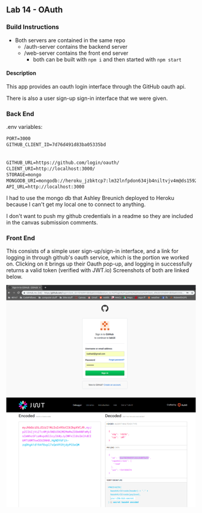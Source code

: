 ##  Lab 14 - OAuth

###  Build Instructions

  - Both servers are contained in the same repo
    - /auth-server contains the backend server
    - /web-server contains the front end server
      - both can be built with `npm i` and then started with `npm start`


####  Description

This app provides an oauth login interface through the GitHub oauth api.  

There is also a user sign-up sign-in interface that we were given.  


###  Back End


.env variables:

```
PORT=3000
GITHUB_CLIENT_ID=7d76d491d83ba05335bd


GITHUB_URL=https://github.com/login/oauth/
CLIENT_URI=http://localhost:3000/
STORAGE=mongo
MONGODB_URI=mongodb://heroku_jzbktcp7:lm32lnfpdon634jb4niltvjv4m@ds159263.mlab.com:59263/heroku_jzbktcp7
API_URL=http://localhost:3000
```

I had to use the mongo db that Ashley Breunich deployed to Heroku because I can't get my local one to connect to anything.

I don't want to push my github credentials in a readme so they are included in the canvas submission comments.


###  Front End


This consists of a simple user sign-up/sign-in interface, and a link for logging in through github's oauth service, which is the portion we worked on.  Clicking on it brings up their Oauth pop-up, and logging in successfully returns a valid token (verified with JWT.io)  Screenshots of both are linked below.



[![login screen](./assets/login.png)](login.png)
[![jwt decoded screen](./assets/jwt.png)](jwt.png)